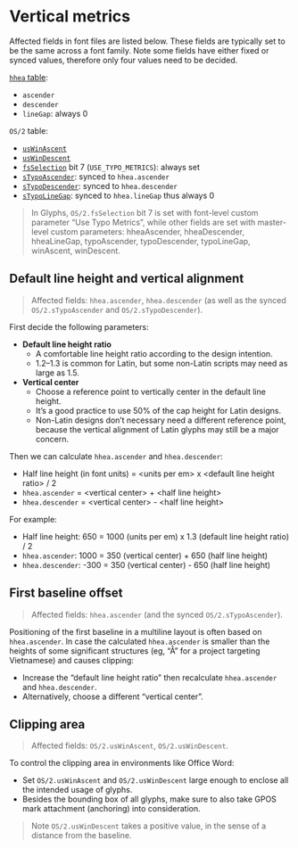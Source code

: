 # Vertical metrics

Affected fields in font files are listed below. These fields are typically set to be the same across a font family. Note some fields have either fixed or synced values, therefore only four values need to be decided.

[`hhea` table](https://learn.microsoft.com/en-us/typography/opentype/spec/hhea):

- `ascender`
- `descender`
- `lineGap`: always 0

`OS/2` table:

- [`usWinAscent`](https://learn.microsoft.com/en-us/typography/opentype/spec/os2#uswinascent)
- [`usWinDescent`](https://learn.microsoft.com/en-us/typography/opentype/spec/os2#uswindescent)
- [`fsSelection`](https://learn.microsoft.com/en-us/typography/opentype/spec/os2#fsselection) bit 7 (`USE_TYPO_METRICS`): always set
- [`sTypoAscender`](https://learn.microsoft.com/en-us/typography/opentype/spec/os2#stypoascender): synced to `hhea.ascender`
- [`sTypoDescender`](https://learn.microsoft.com/en-us/typography/opentype/spec/os2#stypodescender): synced to `hhea.descender`
- [`sTypoLineGap`](https://learn.microsoft.com/en-us/typography/opentype/spec/os2#stypolinegap): synced to `hhea.lineGap` thus always 0

> In Glyphs, `OS/2.fsSelection` bit 7 is set with font-level custom parameter “Use Typo Metrics”, while other fields are set with master-level custom parameters: hheaAscender, hheaDescender, hheaLineGap, typoAscender, typoDescender, typoLineGap, winAscent, winDescent.

## Default line height and vertical alignment

> Affected fields: `hhea.ascender`, `hhea.descender` (as well as the synced `OS/2.sTypoAscender` and `OS/2.sTypoDescender`).

First decide the following parameters:

- **Default line height ratio**
  - A comfortable line height ratio according to the design intention.
  - 1.2–1.3 is common for Latin, but some non-Latin scripts may need as large as 1.5.
- **Vertical center**
  - Choose a reference point to vertically center in the default line height.
  - It’s a good practice to use 50% of the cap height for Latin designs.
  - Non-Latin designs don’t necessary need a different reference point, because the vertical alignment of Latin glyphs may still be a major concern.

Then we can calculate `hhea.ascender` and `hhea.descender`:

- Half line height (in font units) = \<units per em> x \<default line height ratio> / 2
- `hhea.ascender` = \<vertical center> + \<half line height>
- `hhea.descender` = \<vertical center> - \<half line height>

For example:

- Half line height: 650 = 1000 (units per em) x 1.3 (default line height ratio) / 2
- `hhea.ascender`: 1000 = 350 (vertical center) + 650 (half line height)
- `hhea.descender`: -300 = 350 (vertical center) - 650 (half line height)

## First baseline offset

> Affected fields: `hhea.ascender` (and the synced `OS/2.sTypoAscender`).

Positioning of the first baseline in a multiline layout is often based on `hhea.ascender`. In case the calculated `hhea.ascender` is smaller than the heights of some significant structures (eg, “Ằ” for a project targeting Vietnamese) and causes clipping:

- Increase the “default line height ratio” then recalculate `hhea.ascender` and `hhea.descender`.
- Alternatively, choose a different “vertical center”.

## Clipping area

> Affected fields: `OS/2.usWinAscent`, `OS/2.usWinDescent`.

To control the clipping area in environments like Office Word:

- Set `OS/2.usWinAscent` and `OS/2.usWinDescent` large enough to enclose all the intended usage of glyphs.
- Besides the bounding box of all glyphs, make sure to also take GPOS mark attachment (anchoring) into consideration.

> Note `OS/2.usWinDescent` takes a positive value, in the sense of a distance from the baseline.
